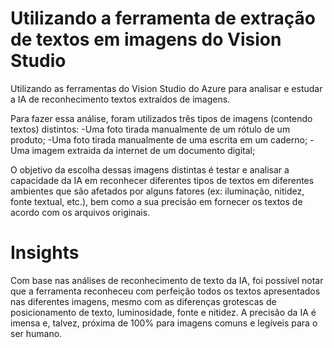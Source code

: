 # Utilizando a ferramenta de extração de textos em imagens do Vision Studio
Utilizando as ferramentas do Vision Studio do Azure para analisar e estudar a IA de reconhecimento textos extraídos de imagens.

Para fazer essa análise, foram utilizados três tipos de imagens (contendo textos) distintos:
-Uma foto tirada manualmente de um rótulo de um produto;
-Uma foto tirada manualmente de uma escrita em um caderno;
-Uma imagem extraida da internet de um documento digital;

O objetivo da escolha dessas imagens distintas é testar e analisar a capacidade da IA em reconhecer diferentes tipos de textos em diferentes ambientes que são afetados por alguns fatores (ex: iluminação, nitidez, fonte textual, etc.), bem como a sua precisão em fornecer os textos de acordo com os arquivos originais. 


# Insights

Com base nas análises de reconhecimento de texto da IA, foi possível notar que a ferramenta reconheceu com perfeição todos os textos apresentados nas diferentes imagens, mesmo com as diferenças grotescas de posicionamento de texto, luminosidade, fonte e nitidez. A precisão da IA é imensa e, talvez, próxima de 100% para imagens comuns e legíveis para o ser humano.
